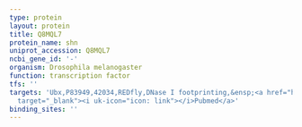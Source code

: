 ```yaml
---
type: protein
layout: protein
title: Q8MQL7
protein_name: shn
uniprot_accession: Q8MQL7
ncbi_gene_id: '-'
organism: Drosophila melanogaster
function: transcription factor
tfs: ''
targets: 'Ubx,P83949,42034,REDfly,DNase I footprinting,&ensp;<a href="https://www.ncbi.nlm.nih.gov/pubmed/?term=11071761%5Buid%5D"
  target="_blank"><i uk-icon="icon: link"></i>Pubmed</a>'
binding_sites: ''
---
```

